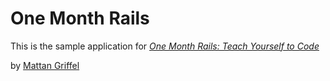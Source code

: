 # One Month Rails

This is the sample application for 
[*One Month Rails: Teach Yourself to Code*](Http://onemonthrails.com)

by [Mattan Griffel](htto://nattangriffel.com)